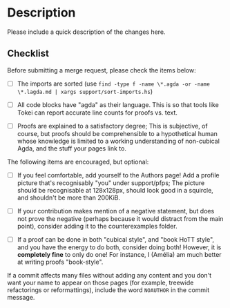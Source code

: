 # Description

Please include a quick description of the changes here.

## Checklist

Before submitting a merge request, please check the items below:

- [ ] The imports are sorted (use `find -type f -name \*.agda -or -name \*.lagda.md | xargs support/sort-imports.hs`)

- [ ] All code blocks have "agda" as their language. This is so that
tools like Tokei can report accurate line counts for proofs vs. text.

- [ ] Proofs are explained to a satisfactory degree; This is subjective,
of course, but proofs should be comprehensible to a hypothetical human
whose knowledge is limited to a working understanding of non-cubical
Agda, and the stuff your pages link to.

The following items are encouraged, but optional:

- [ ] If you feel comfortable, add yourself to the Authors page! Add a
profile picture that's recognisably "you" under support/pfps; The
picture should be recognisable at 128x128px, should look good in a
squircle, and shouldn't be more than 200KiB.

- [ ] If your contribution makes mention of a negative statement, but
does not prove the negative (perhaps because it would distract from the
main point), consider adding it to the counterexamples folder.

- [ ] If a proof can be done in both "cubical style", and "book HoTT
style", and you have the energy to do both, consider doing both!
However, it is **completely fine** to only do one! For instance, I
(Amélia) am much better at writing proofs "book-style".

If a commit affects many files without adding any content and you don't
want your name to appear on those pages (for example, treewide refactorings
or reformattings), include the word `NOAUTHOR` in the commit message.
